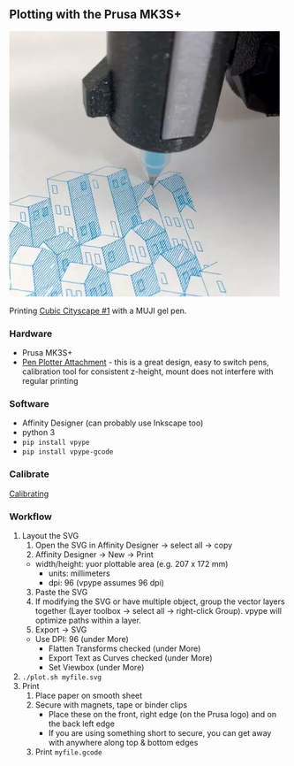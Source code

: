 Plotting with the Prusa MK3S+
--------------------------------

![plotting city scape](docs/city.webp)

Printing [Cubic Cityscape #1](https://plotterfiles.com/@reinder/files/6007e7e9-a35b-45d1-b313-adf74bf5977d) with a MUJI gel pen.

### Hardware
* Prusa MK3S+
* [Pen Plotter Attachment](https://www.printables.com/model/63385-pen-plotter-attachment-for-prusa-mk3s) - this is a great design, easy to switch pens, calibration tool for consistent z-height, mount does not interfere with regular printing

### Software
* Affinity Designer (can probably use Inkscape too)
* python 3
* `pip install vpype`
* `pip install vpype-gcode`

### Calibrate
[Calibrating](docs/calibrating.md)

### Workflow
1. Layout the SVG
	1. Open the SVG in Affinity Designer -> select all -> copy
	2. Affinity Designer -> New -> Print
	  * width/height: yuor plottable area (e.g. 207 x 172 mm)
		* units: millimeters
		* dpi: 96 (vpype assumes 96 dpi)
	3. Paste the SVG
	3. If modifying the SVG or have multiple object, group the vector layers together (Layer toolbox -> select all -> right-click Group). vpype will optimize paths within a layer.
	4. Export -> SVG
	  * Use DPI: 96 (under More)
		* Flatten Transforms checked (under More)
		* Export Text as Curves checked (under More)
		* Set Viewbox (under More)
2. `./plot.sh myfile.svg`
3. Print
	1. Place paper on smooth sheet
	2. Secure with magnets, tape or binder clips
		* Place these on the front, right edge (on the Prusa logo) and on the back left edge
		* If you are using something short to secure, you can get away with anywhere along top & bottom edges
	4. Print `myfile.gcode`
